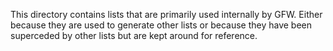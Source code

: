 This directory contains lists that are primarily used internally
by GFW. Either because they are used to generate other lists or because
they have been superceded by other lists but are kept around for reference.
